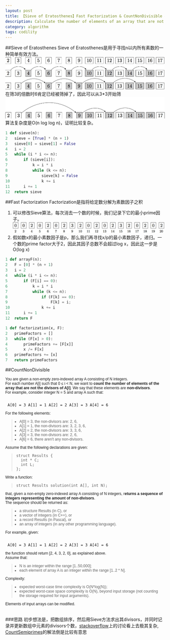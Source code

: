 ```yaml
---
layout: post
title: 【Sieve of Eratosthenes】Fast Factorization & CountNonDivisible & CountSemiprimes
description: Calculate the number of elements of an array that are not divisors of each element.Count the semiprime numbers in the given range [a..b]
category: algorithm
tags: codility
---
```

##Sieve of Eratosthenes
Sieve of Eratosthenes是用于寻找n以内所有素数的一种简单有效方法。
![](/images/sieve/sieve1.jpg)
在筛3的倍数时6肯定已经被筛掉了，因此可以从3*3开始筛
![](/images/sieve/sieve2.jpg)
算法复杂度是O(n log log n)，证明比较复杂。

```python
1 def sieve(n):
2 	sieve = [True] * (n + 1)
3 	sieve[0] = sieve[1] = False
4 	i = 2
5 	while (i * i <= n):
6 		if (sieve[i]):
7 			k = i * i
8 			while (k <= n):
9 				sieve[k] = False
10 				k += i
11 		i += 1
12 	return sieve
```

##Fast Factorization
Factorization是指将给定数分解为素数因子之积

1. 可以修改Sieve算法，每次消去一个数的时候，我们记录下它的最小prime因子。
![](/images/sieve/arrayF.jpg)
2. 假如数x的最小素数因子是p，那么我们再寻找x/p的最小素数因子，递归。一个数的prime factor大于2，因此其因子总数不会超过log x，因此这一步是 O(log x)

```python
1 def arrayF(n):
2 	F = [0] * (n + 1)
3 	i = 2
4 	while (i * i <= n):
5 		if (F[i] == 0):
6 			k = i * i
7 			while (k <= n):
8 				if (F[k] == 0):
9 					F[k] = i;
10 				k += i
11 		i += 1
12 	return F
```
```python
1 def factorization(x, F):
2 	primeFactors = []
3 	while (F[x] > 0):
4 		primeFactors += [F[x]]
5 		x /= F[x]
6 	primeFactors += [x]
7 	return primeFactors
```
##CountNonDivisible
<p style="box-sizing: border-box; margin: 0px; padding: 0px; font-family: Verdana, Arial, Helvetica; font-size: 12px;">You are given a non-empty zero-indexed array A consisting of N integers.</p>
<p style="box-sizing: border-box; margin: 0px; padding: 0px; font-family: Verdana, Arial, Helvetica; font-size: 12px;">For each number A[i] such that 0 ≤ i &lt; N, we want to <strong>count the number of elements of the array that are not the divisors of A[i]</strong>. We say that these elements are <strong>non-divisors</strong>.</p>
<p style="box-sizing: border-box; margin: 0px; padding: 0px; font-family: Verdana, Arial, Helvetica; font-size: 12px;">For example, consider integer N = 5 and array A such that:</p>
<p style="box-sizing: border-box; margin: 0px; padding: 0px; font-family: Verdana, Arial, Helvetica; font-size: 12px;"> </p>
<pre style="box-sizing: border-box; font-family: monospace, serif; font-size: 12px; white-space: pre-wrap;"><tt style="box-sizing: border-box;"> A[0] = 3 A[1] = 1 A[2] = 2 A[3] = 3 A[4] = 6</tt></pre>
<p style="box-sizing: border-box; margin: 0px; padding: 0px; font-family: Verdana, Arial, Helvetica; font-size: 12px;">For the following elements:</p>
<blockquote style="box-sizing: border-box; font-family: Verdana, Arial, Helvetica; font-size: 12px;">
<ul style="box-sizing: border-box; margin: 10px; padding: 0px;">
<li style="box-sizing: border-box;">A[0] = 3, the non-divisors are: 2, 6,</li>
<li style="box-sizing: border-box;">A[1] = 1, the non-divisors are: 3, 2, 3, 6,</li>
<li style="box-sizing: border-box;">A[2] = 2, the non-divisors are: 3, 3, 6,</li>
<li style="box-sizing: border-box;">A[3] = 3, the non-divisors are: 2, 6,</li>
<li style="box-sizing: border-box;">A[6] = 6, there aren't any non-divisors.</li>
</ul>
</blockquote>
<p style="box-sizing: border-box; margin: 0px; padding: 0px; font-family: Verdana, Arial, Helvetica; font-size: 12px;">Assume that the following declarations are given:</p>
<blockquote style="box-sizing: border-box; font-family: Verdana, Arial, Helvetica; font-size: 12px;">
<p class="lang-c" style="box-sizing: border-box; margin: 0px; padding: 0px; font-family: monospace; font-size: 9pt;"><tt style="box-sizing: border-box;">struct Results {<br style="box-sizing: border-box;" />  int * C;<br style="box-sizing: border-box;" />  int L;<br style="box-sizing: border-box;" />};</tt></p>
</blockquote>
<p style="box-sizing: border-box; margin: 0px; padding: 0px; font-family: Verdana, Arial, Helvetica; font-size: 12px;">Write a function:</p>
<blockquote style="box-sizing: border-box; font-family: Verdana, Arial, Helvetica; font-size: 12px;">
<p class="lang-c" style="box-sizing: border-box; margin: 0px; padding: 0px; font-family: monospace; font-size: 9pt;"><tt style="box-sizing: border-box;">struct Results solution(int A[], int N);</tt></p>
</blockquote>
<p style="box-sizing: border-box; margin: 0px; padding: 0px; font-family: Verdana, Arial, Helvetica; font-size: 12px;">that, given a non-empty zero-indexed array A consisting of N integers, r<strong>eturns a sequence of integers representing the amount of non-divisors</strong>.</p>
<p style="box-sizing: border-box; margin: 0px; padding: 0px; font-family: Verdana, Arial, Helvetica; font-size: 12px;">The sequence should be returned as:</p>
<blockquote style="box-sizing: border-box; font-family: Verdana, Arial, Helvetica; font-size: 12px;">
<ul style="box-sizing: border-box; margin: 10px; padding: 0px;">
<li style="box-sizing: border-box;">a structure Results (in C), or</li>
<li style="box-sizing: border-box;">a vector of integers (in C++), or</li>
<li style="box-sizing: border-box;">a record Results (in Pascal), or</li>
<li style="box-sizing: border-box;">an array of integers (in any other programming language).</li>
</ul>
</blockquote>
<p style="box-sizing: border-box; margin: 0px; padding: 0px; font-family: Verdana, Arial, Helvetica; font-size: 12px;">For example, given:</p>
<p style="box-sizing: border-box; margin: 0px; padding: 0px; font-family: Verdana, Arial, Helvetica; font-size: 12px;"> </p>
<pre style="box-sizing: border-box; font-family: monospace, serif; font-size: 12px; white-space: pre-wrap;"><tt style="box-sizing: border-box;"> A[0] = 3 A[1] = 1 A[2] = 2 A[3] = 3 A[4] = 6</tt></pre>
<p style="box-sizing: border-box; margin: 0px; padding: 0px; font-family: Verdana, Arial, Helvetica; font-size: 12px;">the function should return [2, 4, 3, 2, 0], as explained above.</p>
<p style="box-sizing: border-box; margin: 0px; padding: 0px; font-family: Verdana, Arial, Helvetica; font-size: 12px;">Assume that:</p>
<blockquote style="box-sizing: border-box; font-family: Verdana, Arial, Helvetica; font-size: 12px;">
<ul style="box-sizing: border-box; margin: 10px; padding: 0px;">
<li style="box-sizing: border-box;">N is an integer within the range [<span class="number" style="box-sizing: border-box;">1</span>..<span class="number" style="box-sizing: border-box;">50,000</span>];</li>
<li style="box-sizing: border-box;">each element of array A is an integer within the range [<span class="number" style="box-sizing: border-box;">1</span>..<span class="number" style="box-sizing: border-box;">2 * N</span>].</li>
</ul>
</blockquote>
<p style="box-sizing: border-box; margin: 0px; padding: 0px; font-family: Verdana, Arial, Helvetica; font-size: 12px;">Complexity:</p>
<blockquote style="box-sizing: border-box; font-family: Verdana, Arial, Helvetica; font-size: 12px;">
<ul style="box-sizing: border-box; margin: 10px; padding: 0px;">
<li style="box-sizing: border-box;">expected worst-case time complexity is O(N*log(N));</li>
<li style="box-sizing: border-box;">expected worst-case space complexity is O(N), beyond input storage (not counting the storage required for input arguments).</li>
</ul>
</blockquote>
<p style="box-sizing: border-box; margin: 0px; padding: 0px; font-family: Verdana, Arial, Helvetica; font-size: 12px;">Elements of input arrays can be modified.</p></br>

###思路
初步想法是，把数组排序，然后用Sieve方法求出其divisors，并同时记录并更新数组中元素的divisors个数，[stackoverflow](http://stackoverflow.com/questions/21243729/countnondivisible-codility-training-task)上的讨论看上去极其复杂,
[CountSemiprimes](http://www.cnblogs.com/parapax/p/3648482.html)的解法倒是比较有意思

